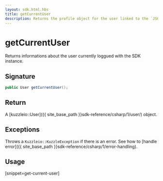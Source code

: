 ```yaml
---
layout: sdk.html.hbs
title: getCurrentUser
description: Returns the profile object for the user linked to the `JSON Web Token`
---
```


# getCurrentUser

Returns informations about the user currently loggued with the SDK instance.

## Signature

```csharp
public User getCurrentUser();

```

## Return

A [kuzzleio::User]({{ site_base_path }}sdk-reference/csharp/1/user/) object.

## Exceptions

Throws a `Kuzzleio::KuzzleException` if there is an error. See how to [handle error]({{ site_base_path }}sdk-reference/csharp/1/error-handling).

## Usage

[snippet=get-current-user]
